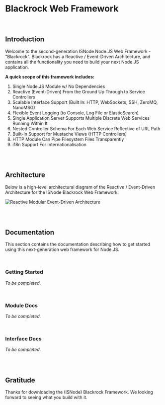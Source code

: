 # Blackrock Web Framework

###### <br/>



## Introduction

Welcome to the second-generation ISNode Node.JS Web Framework - "Blackrock". Blackrock has a Reactive / Event-Driven Architecture, and contains all the functionality you need to build your next Node.JS application.



**A quick scope of this framework includes:**

1. Single Node.JS Module w/ No Dependencies
2. Reactive (Event-Driven) From the Ground Up Through to Service Controllers
3. Scalable Interface Support (Built In: HTTP, WebSockets, SSH, ZeroMQ, NanoMSG)
4. Flexible Event Logging (to Console, Log File or ElasticSearch)
5. Single Application Server Supports Multiple Discrete Web Services Running Within It
6. Nested Controller Schema For Each Web Service Reflective of URL Path
7. Built-In Support for Mustache Views (HTTP Controllers)
8. HTTP Module Can Pipe Filesystem Files Transparently
9. i18n Support For Internationalisation


<br/><br/>



## Architecture

Below is a high-level architectural diagram of the Reactive / Event-Driven Architecture for the ISNode Blackrock Web Framework:

![Reactive Modular Event-Driven Architecture](https://web.home.darrensmith.com.au/industryswarm/event-driven-architecture.png)



<br/><br/>





## Documentation

This section contains the documentation describing how to get started using this next-generation web framework for Node.JS.

<br/>

### Getting Started

*To be completed.*

<br/>

### Module Docs

*To be completed.*

<br/>

### Interface Docs

*To be completed.*

<br/><br/>



## Gratitude

Thanks for downloading the (ISNode) Blackrock Framework. We looking forward to seeing what you build with it.

<br/>